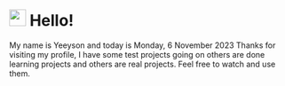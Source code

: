  <h1>
    <img src="https://emojis.slackmojis.com/emojis/images/1643510097/45343/hi.gif?1643510097" width="30"/> 
    Hello!
 </h1>
 <p>
    My name is Yeeyson and today is Monday, 6 November 2023
    Thanks for visiting my profile, I have some test projects going on others are done learning projects and others are real projects.
    Feel free to watch and use them.
 </p>
